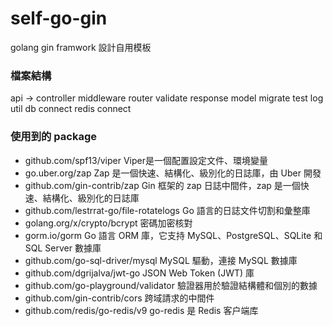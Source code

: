 # self-go-gin
golang gin  framwork   設計自用模板

### 檔案結構
api -> controller
middleware
router 
validate
response
model
migrate
test
log
util
db connect
redis connect

### 使用到的 package
* github.com/spf13/viper  Viper是一個配置設定文件、環境變量
* go.uber.org/zap Zap 是一個快速、結構化、級別化的日誌庫，由 Uber 開發
* github.com/gin-contrib/zap  Gin 框架的 zap 日誌中間件，zap 是一個快速、結構化、級別化的日誌庫
* github.com/lestrrat-go/file-rotatelogs  Go 語言的日誌文件切割和彙整庫
* golang.org/x/crypto/bcrypt 密碼加密核對
* gorm.io/gorm Go 語言 ORM 庫，它支持 MySQL、PostgreSQL、SQLite 和 SQL Server 數據庫
* github.com/go-sql-driver/mysql  MySQL 驅動，連接 MySQL 數據庫
* github.com/dgrijalva/jwt-go  JSON Web Token (JWT) 庫
* github.com/go-playground/validator 驗證器用於驗證結構體和個別的數據
* github.com/gin-contrib/cors 跨域請求的中間件
* github.com/redis/go-redis/v9 go-redis 是 Redis 客户端库